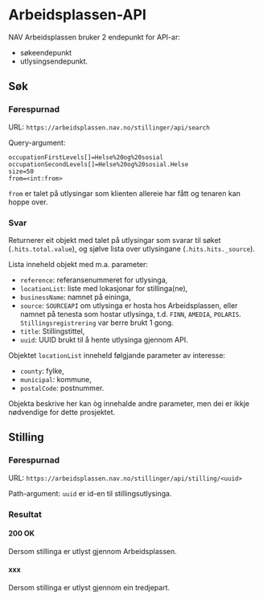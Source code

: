 # Arbeidsplassen-API

NAV Arbeidsplassen bruker 2 endepunkt for API-ar:
- søkeendepunkt
- utlysingsendepunkt.

## Søk
### Førespurnad
URL: `https://arbeidsplassen.nav.no/stillinger/api/search`

Query-argument:
```
occupationFirstLevels[]=Helse%20og%20sosial
occupationSecondLevels[]=Helse%20og%20sosial.Helse
size=50
from=<int:from>
```

`from` er talet på utlysingar som klienten allereie har fått og
tenaren kan hoppe over.

### Svar
Returnerer eit objekt med talet på utlysingar som svarar til søket
(`.hits.total.value`), og sjølve lista over utlysingane
(`.hits.hits._source`).

Lista inneheld objekt med m.a. parameter:
- `reference`: referansenummeret for utlysinga,
- `locationList`: liste med lokasjonar for stillinga(ne),
- `businessName`: namnet på eininga,
- `source`: `SOURCEAPI` om utlysinga er hosta hos Arbeidsplassen, eller
namnet på tenesta som hostar utlysinga, t.d. `FINN`, `AMEDIA`, `POLARIS`.
`Stillingsregistrering` var berre brukt 1 gong.
- `title`: Stillingstittel,
- `uuid`: UUID brukt til å hente utlysinga gjennom API.

Objektet `locationList` inneheld følgjande parameter av interesse:
- `county`: fylke,
- `municipal`: kommune,
- `postalCode`: postnummer.

Objekta beskrive her kan òg innehalde andre parameter, men dei er
ikkje nødvendige for dette prosjektet.

## Stilling
### Førespurnad
URL: `https://arbeidsplassen.nav.no/stillinger/api/stilling/<uuid>`

Path-argument:
`uuid` er id-en til stillingsutlysinga.

### Resultat
#### 200 OK
Dersom stillinga er utlyst gjennom Arbeidsplassen.


#### xxx
Dersom stillinga er utlyst gjennom ein tredjepart.
